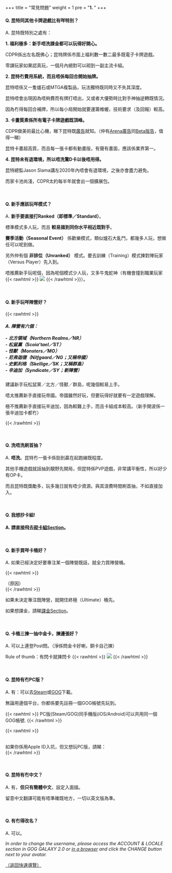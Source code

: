 +++
title = "常見問題"
weight = 1
pre = "<b>1. </b>"
+++

#### Q. 昆特同其他卡牌遊戲比有咩特別？

A. 昆特既特別之處有：

__1. 福利極多：新手唔洗課金都可以玩得好開心。__

CDPR係出左名既佛心；昆特牌係市面上福利數一數二最多既電子卡牌遊戲。

零課玩家如果認真玩，一個月內絕對可以砌到一副主流卡組。

__2. 昆特冇費用系統，而且唔係每回合開始抽牌。__

昆特唔係又一隻爐石或MTGA複製品，玩法獨特既同時又不失其深度。

昆特唔會出現因為唔夠費而有牌打唔出，又或者大優勢時比對手神抽逆轉既情況。

因為冇得每回合補牌，所以每小局開始就要運籌帷幄，技術要求（及回報）較高。

__3. 卡畫質素係所有電子卡牌遊戲既頂峰。__

CDPR做美術最比心機，睇下昆特既[廣告](https://youtu.be/spcsH14-U9E)就知。（仲有[Arena廣告](https://youtu.be/HuTymdxW_9s)同[Beta版告](https://youtu.be/5yu7FVZOyAo)，值得一睇）

昆特卡畫超高質，而且每一張卡都有動畫版，有聲有畫面，應該係業界第一。

__4. 昆特未有退環境，所以唔洗驚D卡以後唔用得。__

昆特總監Jason Slama講左2020年內唔會有退環境，之後亦會盡力避免。

而家卡池尚淺，CDPR太約每半年就會出一個擴展包。

&nbsp;

#### Q. 新手應該玩咩模式？

A.  __新手要直接打Ranked（即標準／Standard）__。

標準模式多人玩，而且 __較易搵到同你水平相近既對手__。

__賽季活動（Seasonal Event）__  係歡樂模式，類似爐石大亂鬥，都幾多人玩，想做任可以呢到做。

另外仲有個 __非排位（Unranked）__ 模式。要去訓練（Training）模式揀對陣玩家（Versus Player）先入到。

唔推薦新手玩呢個，因為呢個模式少人玩，又多牛鬼蛇神（有機會撞到職業玩家 {{< rawhtml >}}
<img src="/LIHKG-Gwent-guide/sosad.gif" style="display: inline-block; margin: unset;"/>
{{< /rawhtml >}}）。

&nbsp;

#### Q. 新手玩咩陣營好？  

{{< rawhtml >}}
<h5 id="q-陣營">
    A. 陣營有六個：
    <br/><br/>
    <NR>- 北方領域（Northern Realms／NR）</NR>
    <br/>
    <ST>- 松鼠黨（Scoia’tael／ST）</ST>
    <br/>
    <MO>- 怪獸（Monsters／MO）</MO>
    <br/>
    <NG>- 尼弗迦德（Nilfgaard／NG；又稱帝國）</NG>
    <br/>
    <SK>- 史凱利格（Skellige／SK；又稱群島）</SK>
    <br/>
    <SY>- 辛迪加（Syndicate／SY；新陣營）</SY>
</h5>
<p>
    建議新手玩<ST>松鼠黨</ST>／<NR>北方</NR>／<MO>怪獸</MO>／<SK>群島</SK>，呢幾個較易上手。
</p>
<p>
    唔太推薦新手直接玩<NG>帝國</NG>。帝國雖然好玩，但要玩得好就要有一定遊戲理解。
</p>
<p>
    極不推薦新手直接玩<SY>辛迪加</SY>，因為較難上手，而且卡組成本較高。（新手開波係一張<SY>辛迪加</SY>卡都冇）
</p>
{{< /rawhtml >}}

&nbsp;

#### Q. 洗唔洗刷首抽？

A. __唔洗__。昆特冇一張卡係勁到贏在起跑線既程度。

其他手機遊戲就話抽到靚野先開局，但昆特係PVP遊戲，非常講平衡性，所以好少有OP卡。

而且昆特既獎勵多，玩多幾日就有唔少資源。與其浪費時間刷首抽，不如直接加入。

&nbsp;

#### __Q. 我想抄卡組!__

__A. 請直接飛去[砌卡組Section](../deckbuilding/)。__

&nbsp;

#### Q. 新手買咩卡桶好？
A. 如果已經決定好要專注某一個陣營既話，就全力買陣營桶。

{{< rawhtml >}}
<div class="expand">
    <div
        class="expand-label"
        style="cursor: pointer;"
        onclick="$h = $(this);$h.next('div').slideToggle(100,function () {$h.children('i').attr('class',function () {return $h.next('div').is(':visible') ? 'fas fa-chevron-down' : 'fas fa-chevron-right';});});"
    >
        <i style="font-size: x-small;" class="fas fa-chevron-right"></i><bold>（原因）</bold>
    </div>
    <div class="expand-content" style="display: none">
        <pre><code class="hljs">陣營桶只會出指定陣營既卡，例如 <MO>怪獸</MO> 桶只會出 <MO>怪獸</MO> 陣營卡（陣營桶 <bold>唔會出中立卡</bold> ）。<br/><br/>終極桶就咩卡都可能出，咩陣營既卡都有（包括中立卡）。<br/><br/>對新手黎講，因為而家既 <bold>成型卡組主要都係由陣營卡組成</bold> ，所以如果你已經諗好玩邊個陣營既話，買陣營桶既集卡速度會比買終極桶快。<br/><br/>亦因為係咁，個人強烈建議新手 <bold>盡快選擇專注既陣營</bold> 。</code><span class="copy-to-clipboard" title="Copy to clipboard"></span></pre>
    </div>
</div>
{{< /rawhtml >}}

如果未決定專注既陣營，就開住終極（Ultimate）桶先。

如果想課金，請睇[課金Section](../paidcontent/)。

&nbsp;

#### Q. 卡桶三揀一抽中金卡，揀邊張好？

A. 可以上連登Post問。（淨係問金卡好喇，銅卡自己揀）

Rule of thumb：有閃卡就揀閃卡 {{< rawhtml >}}
<img src="/LIHKG-Gwent-guide/yup.gif" style="display: inline-block; margin: unset;"/>
{{< /rawhtml >}}

&nbsp;

#### Q. 昆特有冇PC版？

A. 有：可以去[Steam](https://store.steampowered.com/app/1284410/)或[GOG](https://www.gog.com/game/gwent_the_witcher_card_game)下載。

無論用邊個平台，你都係要先註冊一個GOG帳號先玩到。

{{< rawhtml >}}
<MO>PC版(Steam/GOG)同手機版(iOS/Android)可以共用同一個GOG帳號.</MO>
{{< /rawhtml >}}

{{< rawhtml >}}
<br />
<br />
<div class="expand">
    <div
        class="expand-label"
        style="cursor: pointer;"
        onclick="$h = $(this);$h.next('div').slideToggle(100,function () {$h.children('i').attr('class',function () {return $h.next('div').is(':visible') ? 'fas fa-chevron-down' : 'fas fa-chevron-right';});});"
    >
        <i style="font-size: x-small;" class="fas fa-chevron-right"></i><bold>如果你係用Apple ID入坑，但又想玩PC版，請睇：</bold>
    </div>
    <div class="expand-content" style="display: none">
        <pre><code class="hljs">（圖片摘自營地）<br/><br/><span style="display: inline-block;"><img src="/LIHKG-Gwent-guide/iOS.png" style="margin: unset;"/></span></code><span class="copy-to-clipboard" title="Copy to clipboard"></span></pre>
    </div>
</div>
{{< /rawhtml >}}

&nbsp;

#### Q. 昆特有冇中文？

A. 有，__但只有簡體中文__，設定入面搵。

留意中文翻譯可能有唔準確既地方，一切以英文版為準。

&nbsp;

#### Q. 有冇得改名？

A. 可以。

*In order to change the username, please access the ACCOUNT & LOCALE section in GOG GALAXY 2.0 or [in a browser](https://www.gog.com/account/settings/personal) and click the CHANGE button next to your avatar.*

[（返回快速導覽）](../#quicknav)
